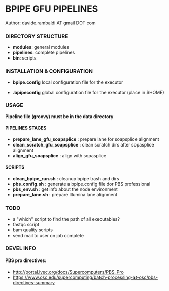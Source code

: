 # BPIPE GFU PIPELINES

Author: davide.rambaldi AT gmail DOT com

### DIRECTORY STRUCTURE

* __modules__: general modules
* __pipelines__: complete pipelines
* __bin__: scripts


### INSTALLATION & CONFIGURATION

* __bpipe.config__ local configuration file for the executor

* __.bpipeconfig__ global configuration file for the executor (place in $HOME)



### USAGE	

__Pipeline file (groovy) must be in the data directory__

#### PIPELINES STAGES

* __prepare_lane_gfu_soapsplice__ : prepare lane for soapsplice alignment
* __clean_scratch_gfu_soapsplice__ : clean scratch dirs after sopasplice alignment
* __align_gfu_soapsplice__ : align with sopasplice


#### SCRIPTS

* __clean_bpipe_run.sh__ : cleanup bpipe trash and dirs
* __pbs_config.sh__ : generate a bpipe.config file dor PBS professional
* __pbs_env.sh__ : get info about the node environment
* __prepare_lane.sh__ : prepare Illumina lane alignment

### TODO

* a "which" script to find the path of all executables?
* fastqc script
* bam quality scripts
* send mail to user on job complete

### DEVEL INFO

#### PBS pro directives: 
* http://portal.ivec.org/docs/Supercomputers/PBS_Pro
* https://www.osc.edu/supercomputing/batch-processing-at-osc/pbs-directives-summary

